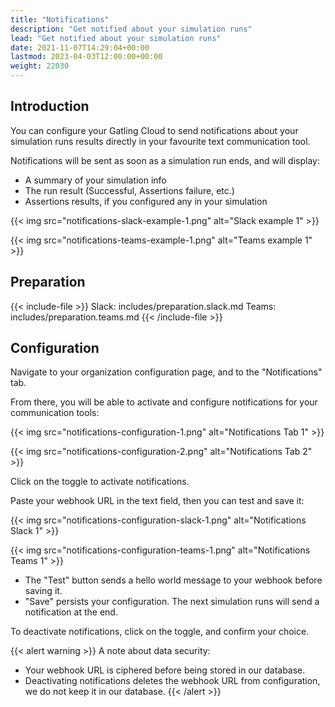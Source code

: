 ```yaml
---
title: "Notifications"
description: "Get notified about your simulation runs"
lead: "Get notified about your simulation runs"
date: 2021-11-07T14:29:04+00:00
lastmod: 2023-04-03T12:00:00+00:00
weight: 22030
---
```


## Introduction

You can configure your Gatling Cloud to send notifications about your simulation runs results directly in your favourite text communication tool.

Notifications will be sent as soon as a simulation run ends, and will display:
- A summary of your simulation info
- The run result (Successful, Assertions failure, etc.)
- Assertions results, if you configured any in your simulation

{{< img src="notifications-slack-example-1.png" alt="Slack example 1" >}}

{{< img src="notifications-teams-example-1.png" alt="Teams example 1" >}}

## Preparation

{{< include-file >}}
Slack: includes/preparation.slack.md
Teams: includes/preparation.teams.md
{{< /include-file >}}

## Configuration

Navigate to your organization configuration page, and to the "Notifications" tab.

From there, you will be able to activate and configure notifications for your communication tools:

{{< img src="notifications-configuration-1.png" alt="Notifications Tab 1" >}}

{{< img src="notifications-configuration-2.png" alt="Notifications Tab 2" >}}

Click on the toggle to activate notifications.

Paste your webhook URL in the text field, then you can test and save it:

{{< img src="notifications-configuration-slack-1.png" alt="Notifications Slack 1" >}}

{{< img src="notifications-configuration-teams-1.png" alt="Notifications Teams 1" >}}

- The "Test" button sends a hello world message to your webhook before saving it.
- "Save" persists your configuration. The next simulation runs will send a notification at the end.

To deactivate notifications, click on the toggle, and confirm your choice.

{{< alert warning >}}
A note about data security:
- Your webhook URL is ciphered before being stored in our database.
- Deactivating notifications deletes the webhook URL from configuration, we do not keep it in our database.
{{< /alert >}}
